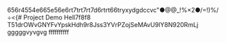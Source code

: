 656r4554e665e56e6rt7trt7rt7d6rtrt66tryxydgdccvc"●@@_!%×2●/=!)%/÷<{# Project Demo
Hell7f8f8
T51drOWvGNYFvYpskHdh9r8Jss3YVrPZojSeMAvU9lY8N920RmLj
gggggvyvgvg
ffffffffff
